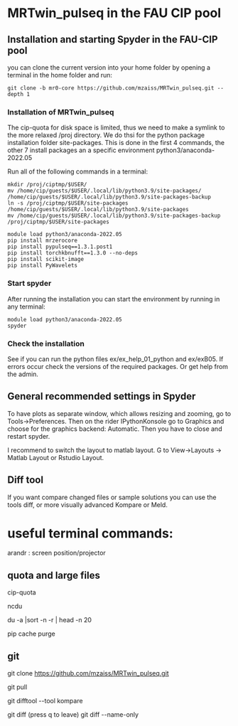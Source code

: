 # MRTwin_pulseq in the FAU CIP pool

## Installation and starting Spyder in the FAU-CIP pool ##

you can clone the current version into your home folder by opening a terminal in the home folder and run:
```
git clone -b mr0-core https://github.com/mzaiss/MRTwin_pulseq.git --depth 1
```

### Installation of MRTwin_pulseq
The cip-quota for disk space is limited, thus we need to make a symlink to the more relaxed /proj directory.
We do thsi for the python package installation folder site-packages.
This is done in the first 4 commands, the other 7 install packages an a specific environment python3/anaconda-2022.05

Run all of the following commands in a terminal:
```
mkdir /proj/ciptmp/$USER/
mv /home/cip/guests/$USER/.local/lib/python3.9/site-packages/ /home/cip/guests/$USER/.local/lib/python3.9/site-packages-backup
ln -s /proj/ciptmp/$USER/site-packages /home/cip/guests/$USER/.local/lib/python3.9/site-packages
mv /home/cip/guests/$USER/.local/lib/python3.9/site-packages-backup /proj/ciptmp/$USER/site-packages

module load python3/anaconda-2022.05
pip install mrzerocore
pip install pypulseq==1.3.1.post1
pip install torchkbnufft==1.3.0 --no-deps
pip install scikit-image
pip install PyWavelets
```

### Start spyder
After running the installation you can start the environment by running in any terminal:
```
module load python3/anaconda-2022.05
spyder
```

### Check the installation
See if you can run the python files ex/ex_help_01_python and ex/exB05.
If errors occur check the versions of the required packages. Or get help from the admin.

## General recommended settings in Spyder

To have plots as separate window, which allows resizing and zooming, go to Tools->Preferences. Then on the rider IPythonKonsole go to Graphics and choose for the graphics backend: Automatic. 
Then you have to close and restart spyder.

I recommend to switch the layout to matlab layout. G to View->Layouts -> Matlab Layout or Rstudio Layout.


## Diff tool ##
If you want compare changed files or sample solutions you can use the tools diff, or more visually advanced Kompare or Meld.



# useful terminal commands:

arandr : screen position/projector

## quota and large files

cip-quota

ncdu

du -a |sort -n -r | head -n 20

pip cache purge

## git

git clone https://github.com/mzaiss/MRTwin_pulseq.git 

git pull

git difftool --tool kompare

git diff 
(press q to leave)
git diff --name-only
